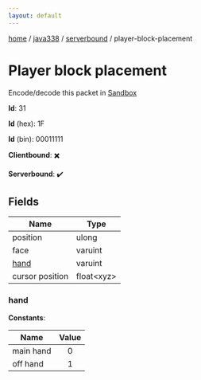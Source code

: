 ```yaml
---
layout: default
---
```


[home](/)  /  [java338](/protocol/java338)  /  [serverbound](/protocol/java338/serverbound)  /  player-block-placement

# Player block placement

Encode/decode this packet in [Sandbox](../../../sandbox/java338#Serverbound.PlayerBlockPlacement)

**Id**: 31

**Id** (hex): 1F

**Id** (bin): 00011111

**Clientbound**: ✖️

**Serverbound**: ✔️

## Fields

Name | Type
---|---
position | ulong
face | varuint
[hand](#hand) | varuint
cursor position | float&lt;xyz&gt;

### hand

**Constants**:

Name | Value
---|:---:
main hand | 0
off hand | 1
